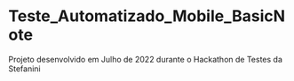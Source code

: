 # Teste_Automatizado_Mobile_BasicNote

Projeto desenvolvido em Julho de 2022 durante o Hackathon de Testes da Stefanini 

